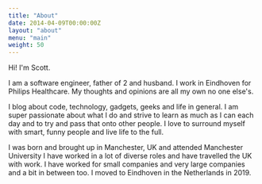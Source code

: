 ```yaml
---
title: "About"
date: 2014-04-09T00:00:00Z
layout: "about"
menu: "main"
weight: 50
---
```


Hi! I'm Scott.

I am a software engineer, father of 2 and husband. I work in Eindhoven for Philips Healthcare. My thoughts and opinions are all my own no one else's.

I blog about code, technology, gadgets, geeks and life in general. I am super passionate about what I do and strive to learn as much as I can each day and to try and pass that onto other people. I love to surround myself with smart, funny people and live life to the full.

I was born and brought up in Manchester, UK and attended Manchester University I have worked in a lot of diverse roles and have travelled the UK with work. I have worked for small companies and very large companies and a bit in between too. I moved to Eindhoven in the Netherlands in 2019.
